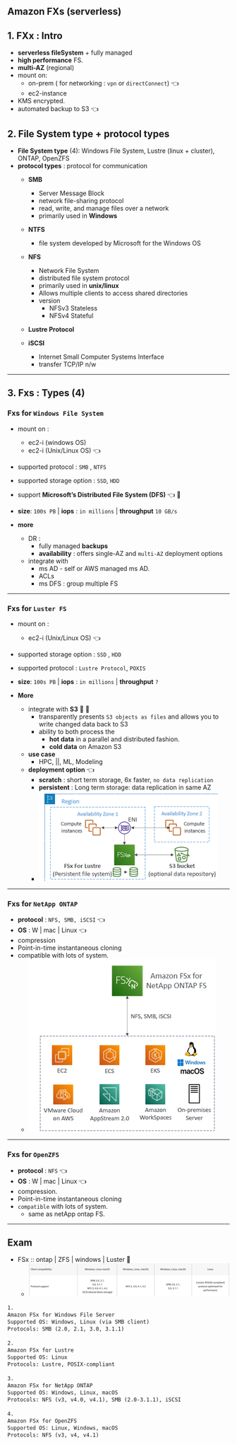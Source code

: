 ## Amazon FXs (serverless)
## 1. FXx : Intro
- **serverless fileSystem** + fully managed
- **high performance** FS. 
- **multi-AZ**  (regional)
- mount on:
  - on-prem ( for networking : `vpn` or `directConnect`)  :point_left:
  - ec2-instance
- KMS encrypted.
- automated backup to S3 :point_left:

## 2. File System type +  protocol types
- **File System type** (4):  Windows File System, Lustre (linux + cluster), ONTAP, OpenZFS
- **protocol types** : protocol for communication
  - **SMB** 
    -  Server Message Block
    - network file-sharing protocol
    - read, write, and manage files over a network
    - primarily used in **Windows**
    
  - **NTFS**
    - file system developed by Microsoft for the Windows OS
    
  - **NFS** 
    - Network File System 
    - distributed file system protocol
    - primarily used in **unix/linux**
    - Allows multiple clients to access shared directories
    - version
      - NFSv3 Stateless
      - NFSv4 Stateful
  
  - **Lustre Protocol**  
      
  - **iSCSI**
    - Internet Small Computer Systems Interface
    - transfer TCP/IP n/w
    
---
## 3. Fxs : Types (4)
### Fxs for `Windows File System`
- mount on :
  - ec2-i (windows  OS)
  - ec2-i (Unix/Linux OS) :point_left:
- supported protocol : `SMB` , `NTFS` 
- supported storage option : `SSD`,  `HDD`
- support **Microsoft’s Distributed File System (DFS)** :point_left: :dart:
- **size**: `100s PB` |  **iops** : `in millions`   | **throughput**  `10 GB/s`

- **more**
  - DR :  
    - fully managed **backups**
    - **availability** : offers single-AZ and `multi-AZ` deployment options
  - integrate with 
    - ms AD - self or AWS managed ms AD.
    - ACLs
    - ms DFS : group multiple FS 

---    
### Fxs for `Luster FS`
- mount on :
    - ec2-i (Unix/Linux OS) :point_left:
- supported storage option : `SSD` , `HDD`
- supported protocol : `Lustre Protocol`, `POXIS`
- **size**: `100s PB` |  **iops** : `in millions`   | **throughput**  `?`

- **More**
  - integrate with **S3**  :dart: :dart:
    - transparently presents `S3 objects as files` and allows you to write changed data back to S3
    - ability to both process the 
      - **hot data** in a parallel and distributed fashion.
      - **cold data** on Amazon S3
  - **use case** 
    - HPC, ||, ML, Modeling
  - **deployment option**  :point_left:
    - **scratch** : short term storage, 6x faster, `no data replication`
    - **persistent** : Long term storage: data replication in same AZ
    - ![img.png](../99_img/storage/more/img.png)

----
### Fxs for `NetApp ONTAP` 
- **protocol** : `NFS, SMB, iSCSI` :point_left:
- **OS** : W | mac | Linux :point_left:
- compression
- Point-in-time instantaneous cloning
- compatible with lots of system.
  - ![img_1.png](../99_img/storage/more/img_1.png)

----
### Fxs for `OpenZFS`
- **protocol** : `NFS` :point_left:
- **OS** : W | mac | Linux :point_left:
- compression.
- Point-in-time instantaneous cloning
- `compatible` with lots of system. 
  - same as netApp ontap FS.

---

## Exam
- FSx :: ontap | ZFS | windows | Luster :dart:
  - ![img.png](../99_img/practice-test-01/06/63/comparefxs.png)

```text :dart:
1. 
Amazon FSx for Windows File Server
Supported OS: Windows, Linux (via SMB client)
Protocols: SMB (2.0, 2.1, 3.0, 3.1.1)

2. 
Amazon FSx for Lustre
Supported OS: Linux
Protocols: Lustre, POSIX-compliant

3. 
Amazon FSx for NetApp ONTAP
Supported OS: Windows, Linux, macOS
Protocols: NFS (v3, v4.0, v4.1), SMB (2.0-3.1.1), iSCSI

4. 
Amazon FSx for OpenZFS
Supported OS: Linux, Windows, macOS
Protocols: NFS (v3, v4, v4.1)
```




